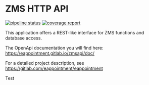 # ZMS HTTP API

[![pipeline status](https://gitlab.com/eappointment/zmsapi/badges/main/pipeline.svg)](https://gitlab.com/eappointment/zmsapi/-/commits/main)
[![coverage report](https://gitlab.com/eappointment/zmsapi/badges/main/coverage.svg)](https://eappointment.gitlab.io/zmsapi/_tests/coverage/index.html)


This application offers a REST-like interface for ZMS functions and database access.

The OpenApi documentation you will find here: https://eappointment.gitlab.io/zmsapi/doc/

For a detailed project description, see https://gitlab.com/eappointment/eappointment

Test
